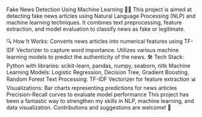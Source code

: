 Fake News Detection Using Machine Learning 🚨📰
This project is aimed at detecting fake news articles using Natural Language Processing (NLP) and machine learning techniques. It combines text preprocessing, feature extraction, and model evaluation to classify news as fake or legitimate.

🔍 How It Works:
Converts news articles into numerical features using TF-IDF Vectorizer to capture word importance.
Utilizes various machine learning models to predict the authenticity of the news.
🛠️ Tech Stack:
Python with libraries: scikit-learn, pandas, numpy, seaborn, nltk
Machine Learning Models: Logistic Regression, Decision Tree, Gradient Boosting, Random Forest
Text Processing: TF-IDF Vectorizer for feature extraction
📊 Visualizations:
Bar charts representing predictions for news articles
Precision-Recall curves to evaluate model performance
This project has been a fantastic way to strengthen my skills in NLP, machine learning, and data visualization. Contributions and suggestions are welcome! 🙌

